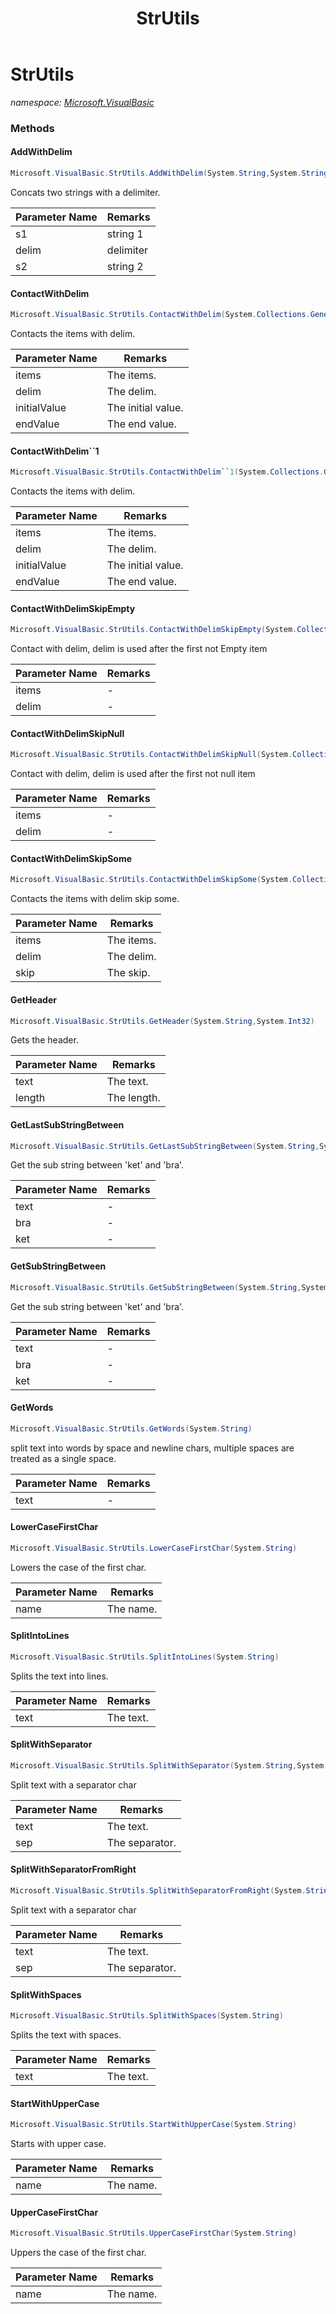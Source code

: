 ﻿---
title: StrUtils
---

# StrUtils
_namespace: [Microsoft.VisualBasic](N-Microsoft.VisualBasic.html)_



### Methods

#### AddWithDelim
```csharp
Microsoft.VisualBasic.StrUtils.AddWithDelim(System.String,System.String,System.String)
```
Concats two strings with a delimiter.

|Parameter Name|Remarks|
|--------------|-------|
|s1|string 1|
|delim|delimiter|
|s2|string 2|


#### ContactWithDelim
```csharp
Microsoft.VisualBasic.StrUtils.ContactWithDelim(System.Collections.Generic.IEnumerable{System.String},System.String,System.String,System.String)
```
Contacts the items with delim.

|Parameter Name|Remarks|
|--------------|-------|
|items|The items.|
|delim|The delim.|
|initialValue|The initial value.|
|endValue|The end value.|


#### ContactWithDelim``1
```csharp
Microsoft.VisualBasic.StrUtils.ContactWithDelim``1(System.Collections.Generic.IEnumerable{``0},System.String,System.String,System.String)
```
Contacts the items with delim.

|Parameter Name|Remarks|
|--------------|-------|
|items|The items.|
|delim|The delim.|
|initialValue|The initial value.|
|endValue|The end value.|


#### ContactWithDelimSkipEmpty
```csharp
Microsoft.VisualBasic.StrUtils.ContactWithDelimSkipEmpty(System.Collections.Generic.IEnumerable{System.String},System.String)
```
Contact with delim, delim is used after the first not Empty item

|Parameter Name|Remarks|
|--------------|-------|
|items|-|
|delim|-|


#### ContactWithDelimSkipNull
```csharp
Microsoft.VisualBasic.StrUtils.ContactWithDelimSkipNull(System.Collections.Generic.IEnumerable{System.String},System.String)
```
Contact with delim, delim is used after the first not null item

|Parameter Name|Remarks|
|--------------|-------|
|items|-|
|delim|-|


#### ContactWithDelimSkipSome
```csharp
Microsoft.VisualBasic.StrUtils.ContactWithDelimSkipSome(System.Collections.Generic.IEnumerable{System.String},System.String,System.String)
```
Contacts the items with delim skip some.

|Parameter Name|Remarks|
|--------------|-------|
|items|The items.|
|delim|The delim.|
|skip|The skip.|


#### GetHeader
```csharp
Microsoft.VisualBasic.StrUtils.GetHeader(System.String,System.Int32)
```
Gets the header.

|Parameter Name|Remarks|
|--------------|-------|
|text|The text.|
|length|The length.|


#### GetLastSubStringBetween
```csharp
Microsoft.VisualBasic.StrUtils.GetLastSubStringBetween(System.String,System.Char,System.Char)
```
Get the sub string between 'ket' and 'bra'.

|Parameter Name|Remarks|
|--------------|-------|
|text|-|
|bra|-|
|ket|-|


#### GetSubStringBetween
```csharp
Microsoft.VisualBasic.StrUtils.GetSubStringBetween(System.String,System.Char,System.Char)
```
Get the sub string between 'ket' and 'bra'.

|Parameter Name|Remarks|
|--------------|-------|
|text|-|
|bra|-|
|ket|-|


#### GetWords
```csharp
Microsoft.VisualBasic.StrUtils.GetWords(System.String)
```
split text into words by space and newline chars, multiple spaces are treated as a single space.

|Parameter Name|Remarks|
|--------------|-------|
|text|-|


#### LowerCaseFirstChar
```csharp
Microsoft.VisualBasic.StrUtils.LowerCaseFirstChar(System.String)
```
Lowers the case of the first char.

|Parameter Name|Remarks|
|--------------|-------|
|name|The name.|


#### SplitIntoLines
```csharp
Microsoft.VisualBasic.StrUtils.SplitIntoLines(System.String)
```
Splits the text into lines.

|Parameter Name|Remarks|
|--------------|-------|
|text|The text.|


#### SplitWithSeparator
```csharp
Microsoft.VisualBasic.StrUtils.SplitWithSeparator(System.String,System.Char)
```
Split text with a separator char

|Parameter Name|Remarks|
|--------------|-------|
|text|The text.|
|sep|The separator.|


#### SplitWithSeparatorFromRight
```csharp
Microsoft.VisualBasic.StrUtils.SplitWithSeparatorFromRight(System.String,System.Char)
```
Split text with a separator char

|Parameter Name|Remarks|
|--------------|-------|
|text|The text.|
|sep|The separator.|


#### SplitWithSpaces
```csharp
Microsoft.VisualBasic.StrUtils.SplitWithSpaces(System.String)
```
Splits the text with spaces.

|Parameter Name|Remarks|
|--------------|-------|
|text|The text.|


#### StartWithUpperCase
```csharp
Microsoft.VisualBasic.StrUtils.StartWithUpperCase(System.String)
```
Starts with upper case.

|Parameter Name|Remarks|
|--------------|-------|
|name|The name.|


#### UpperCaseFirstChar
```csharp
Microsoft.VisualBasic.StrUtils.UpperCaseFirstChar(System.String)
```
Uppers the case of the first char.

|Parameter Name|Remarks|
|--------------|-------|
|name|The name.|





